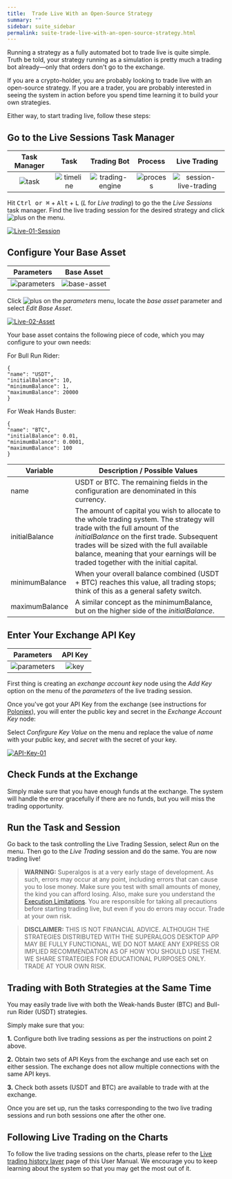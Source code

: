 ```yaml
---
title:  Trade Live With an Open-Source Strategy
summary: ""
sidebar: suite_sidebar
permalink: suite-trade-live-with-an-open-source-strategy.html
---
```


Running a strategy as a fully automated bot to trade live is quite simple. Truth be told, your strategy running as a simulation is pretty much a trading bot already—only that orders don't go to the exchange.

If you are a crypto-holder, you are probably looking to trade live with an open-source strategy. If you are a trader, you are probably interested in seeing the system in action before you spend time learning it to build your own strategies.

Either way, to start trading live, follow these steps:

## Go to the Live Sessions Task Manager

| Task Manager | Task | Trading Bot | Process | Live Trading |
| :---: | :---: | :---: | :---: | :---: |
|![task](https://user-images.githubusercontent.com/13994516/66308205-ca9eef80-e906-11e9-8864-f7dba886bc7d.png) | ![timeline](https://user-images.githubusercontent.com/13994516/67079956-73b1d980-f194-11e9-89e0-9c8d1ea2ad1d.png) | ![trading-engine](https://user-images.githubusercontent.com/13994516/69948042-2f358f80-14ef-11ea-9193-f49eeb67b51c.png) | ![process](https://user-images.githubusercontent.com/13994516/67079738-00a86300-f194-11e9-9f59-a4cc4ce6d56c.png) | ![session-live-trading](https://user-images.githubusercontent.com/13994516/67090259-eed1ba80-f1a9-11e9-896a-a8320f3e3f40.png)  |


Hit <kbd>Ctrl or &#8984;</kbd> + <kbd>Alt</kbd> + <kbd>L</kbd> (*L* for *Live trading*) to go the the *Live Sessions* task manager. Find the live trading session for the desired strategy and click ![plus](https://user-images.githubusercontent.com/13994516/70042962-121cc180-15c0-11ea-8322-018f78524f39.PNG) on the menu. 

[![Live-01-Session](https://user-images.githubusercontent.com/13994516/70344145-4c54c000-1859-11ea-950a-f1e96e3c8512.gif)](https://user-images.githubusercontent.com/13994516/70344145-4c54c000-1859-11ea-950a-f1e96e3c8512.gif)

## Configure Your Base Asset

| Parameters | Base Asset |
| :---: | :---: |
| ![parameters](https://user-images.githubusercontent.com/13994516/63508921-3f46d780-c4db-11e9-970d-8d5e2ca5ebe3.png) | ![base-asset](https://user-images.githubusercontent.com/13994516/63638431-0d26a880-c688-11e9-84f9-fa1fe5acbdbf.png) |

Click ![plus](https://user-images.githubusercontent.com/13994516/70042962-121cc180-15c0-11ea-8322-018f78524f39.PNG) on the *parameters* menu, locate the *base asset* parameter and select *Edit Base Asset*.

[![Live-02-Asset](https://user-images.githubusercontent.com/13994516/70344147-4c54c000-1859-11ea-85b2-e0504bb0218d.gif)](https://user-images.githubusercontent.com/13994516/70344147-4c54c000-1859-11ea-85b2-e0504bb0218d.gif)

Your base asset contains the following piece of code, which you may configure to your own needs:

For Bull Run Rider:

```
{ 
"name": "USDT",
"initialBalance": 10,
"minimumBalance": 1,
"maximumBalance": 20000
}
```
For Weak Hands Buster:

```
{ 
"name": "BTC",
"initialBalance": 0.01,
"minimumBalance": 0.0001,
"maximumBalance": 100
}
```

| Variable | Description / Possible Values |
| --- | --- |
| name | USDT or BTC. The remaining fields in the configuration are denominated in this currency. |
| initialBalance | The amount of capital you wish to allocate to the whole trading system. The strategy will trade with the full amount of the *initialBalance* on the first trade. Subsequent trades will be sized with the full available balance, meaning that your earnings will be traded together with the initial capital. |
| minimumBalance | When your overall balance combined (USDT + BTC) reaches this value, all trading stops; think of this as a general safety switch. |
| maximumBalance | A similar concept as the minimumBalance, but on the higher side of the _initialBalance_. |

## Enter Your Exchange API Key

| Parameters | API Key |
| :---: | :---: |
| ![parameters](https://user-images.githubusercontent.com/13994516/63508921-3f46d780-c4db-11e9-970d-8d5e2ca5ebe3.png) | ![key](https://user-images.githubusercontent.com/13994516/70038709-fe219180-15b8-11ea-9b4f-1e8d3f558362.png) |

First thing is creating an *exchange account key* node using the *Add Key* option on the menu of the *parameters* of the live trading session.

Once you've got your API Key from the exchange (see instructions for [Poloniex](Poloniex-API-Keys)), you will enter the public key and secret in the *Exchange Account Key* node: 

Select *Confirgure Key Value* on the menu and replace the value of  *name* with your public key, and *secret* with the secret of your key.

[![API-Key-01](https://user-images.githubusercontent.com/13994516/71255383-12da8500-232e-11ea-8a51-7daadd210efb.gif)](https://user-images.githubusercontent.com/13994516/71255383-12da8500-232e-11ea-8a51-7daadd210efb.gif)

## Check Funds at the Exchange

Simply make sure that you have enough funds at the exchange. The system will handle the error gracefully if there are no funds, but you will miss the trading opportunity.

## Run the Task and Session

Go back to the task controlling the Live Trading Session, select *Run* on the menu. Then go to the *Live Trading* session and do the same. You are now trading live!

> **WARNING:** Superalgos is at a very early stage of development. As such, errors may occur at any point, including errors that can cause you to lose money. Make sure you test with small amounts of money, the kind you can afford losing. Also, make sure you understand the [Execution Limitations](Execution-Limitations). You are responsible for taking all precautions before starting trading live, but even if you do errors may occur. Trade at your own risk.

> **DISCLAIMER:** THIS IS NOT FINANCIAL ADVICE. ALTHOUGH THE STRATEGIES DISTRIBUTED WITH THE SUPERALGOS DESKTOP APP MAY BE FULLY FUNCTIONAL, WE DO NOT MAKE ANY EXPRESS OR IMPLIED RECOMMENDATION AS OF HOW YOU SHOULD USE THEM. WE SHARE STRATEGIES FOR EDUCATIONAL PURPOSES ONLY. TRADE AT YOUR OWN RISK.

## Trading with Both Strategies at the Same Time

You may easily trade live with both the Weak-hands Buster (BTC) and Bull-run Rider (USDT) strategies.

Simply make sure that you:

**1.** Configure both live trading sessions as per the instructions on point 2 above.

**2.** Obtain two sets of API Keys from the exchange and use each set on either session. The exchange does not allow multiple connections with the same API keys.

**3.** Check both assets (USDT and BTC) are available to trade with at the exchange.

Once you are set up, run the tasks corresponding to the two live trading sessions and run both sessions one after the other one.

## Following Live Trading on the Charts

To follow the live trading sessions on the charts, please refer to the [Live trading history layer](Live-Trading-History-Layer) page of this User Manual. We encourage you to keep learning about the system so that you may get the most out of it.